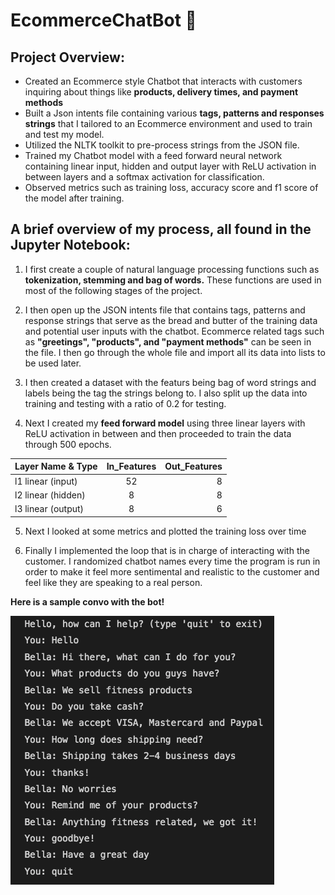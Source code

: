 # EcommerceChatBot 🤖

## Project Overview:
* Created an Ecommerce style Chatbot that interacts with customers inquiring about things like **products, delivery times, and payment methods**
* Built a Json intents file containing various **tags, patterns and responses strings** that I tailored to an Ecommerce environment and used to train and test my model.
* Utilized the NLTK toolkit to pre-process strings from the JSON file.
* Trained my Chatbot model with a feed forward neural network containing linear input, hidden and output layer with ReLU activation in between layers and a softmax activation for classification.
* Observed metrics such as training loss, accuracy score and f1 score of the model after training.


## A brief overview of my process, all found in the Jupyter Notebook:
1) I first create a couple of natural language processing functions such as **tokenization, stemming and bag of words.** These functions are used in most of the following stages of the project.

2) I then open up the JSON intents file that contains tags, patterns and response strings that serve as the bread and butter of the training data and potential user inputs with the chatbot. Ecommerce related tags such as **"greetings", "products", and "payment methods"** can be seen in the file. I then go through the whole file and import all its data into lists to be used later.

3) I then created a dataset with the featurs being bag of word strings and labels being the tag the strings belong to. I also split up the data into training and testing with a ratio of 0.2 for testing.

4) Next I created my **feed forward model** using three linear layers with ReLU activation in between and then proceeded to train the data through 500 epochs.

| Layer Name & Type | In_Features | Out_Features |
| :---              |:---:        |          ---:|
| l1 linear (input)         | 52          | 8            |
| l2 linear (hidden) | 8 | 8 | 
| l3 linear (output) | 8       | 6|

5) Next I looked at some metrics and plotted the training loss over time

6) Finally I implemented the loop that is in charge of interacting with the customer. I randomized chatbot names every time the program is run in order to make it feel more sentimental and realistic to the customer and feel like they are speaking to a real person.




**Here is a sample convo with the bot!**

![Image](https://github.com/akhalifaa/EcommerceChatBot/blob/main/Convo.png)
